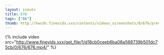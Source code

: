 ```yaml
--- 
layout: sieutv
title: 676
tags: ["0k"]
thumb: http://hwcdn.finevids.xxx/contents/videos_screenshots/0/676/preview.mp4.jpg
---
```

{% include video src="http://www.finevids.xxx/get_file/1/d18cb0ceeb6ba08a568739b501dc75cb/0/676/676.mp4/" %} 
